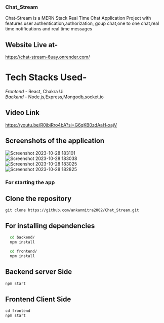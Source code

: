 ### Chat_Stream
Chat-Stream is a MERN Stack Real Time Chat Application Project with features user authentication,authorization, goup chat,one to one chat,real time notifications and real time messages
## Website Live at- 
https://chat-stream-6uay.onrender.com/
# Tech Stacks Used-
*Frontend* - React, Chakra Ui
<br>
*Backend* - Node.js,Express,Mongodb,socket.io
## Video Link
https://youtu.be/R0jbiRro4bA?si=G6qKB0zdAaH-xajV

## Screenshots of the application
![Screenshot 2023-10-28 183101](https://github.com/ankanmitra2002/Chat_Stream/assets/136356039/a1c07270-44f0-4520-b2d7-766349086164)
<br>
![Screenshot 2023-10-28 183038](https://github.com/ankanmitra2002/Chat_Stream/assets/136356039/980212d3-cdca-4288-a6e4-f28eac66fbd6)
<br>
![Screenshot 2023-10-28 183025](https://github.com/ankanmitra2002/Chat_Stream/assets/136356039/239d2431-1a78-40f4-ab1d-fed703b584b5)
<br>
![Screenshot 2023-10-28 182825](https://github.com/ankanmitra2002/Chat_Stream/assets/136356039/ec8faec4-771c-4e8a-a587-72ddbbd53e73)
<br>

### For starting the app 

## Clone the repository
```git
git clone https://github.com/ankanmitra2002/Chat_Stream.git
```
## For installing dependencies
```bash
  cd backend/
  npm install
```
```bash
  cd frontend/
  npm install
```
## Backend server Side
```javascript
npm start
```

## Frontend Client Side 
```javascript
cd frontend
npm start
```
